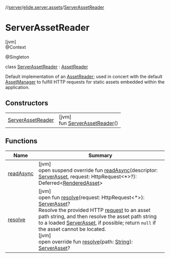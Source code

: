 //[server](../../../index.md)/[elide.server.assets](../index.md)/[ServerAssetReader](index.md)

# ServerAssetReader

[jvm]\
@Context

@Singleton

class [ServerAssetReader](index.md) : [AssetReader](../-asset-reader/index.md)

Default implementation of an [AssetReader](../-asset-reader/index.md); used in concert with the default [AssetManager](../-asset-manager/index.md) to fulfill HTTP requests for static assets embedded within the application.

## Constructors

| | |
|---|---|
| [ServerAssetReader](-server-asset-reader.md) | [jvm]<br>fun [ServerAssetReader](-server-asset-reader.md)() |

## Functions

| Name | Summary |
|---|---|
| [readAsync](read-async.md) | [jvm]<br>open suspend override fun [readAsync](read-async.md)(descriptor: [ServerAsset](../-server-asset/index.md), request: HttpRequest&lt;*&gt;?): Deferred&lt;[RenderedAsset](../-rendered-asset/index.md)&gt; |
| [resolve](../-asset-resolver/resolve.md) | [jvm]<br>open fun [resolve](../-asset-resolver/resolve.md)(request: HttpRequest&lt;*&gt;): [ServerAsset](../-server-asset/index.md)?<br>Resolve the provided HTTP [request](../-asset-resolver/resolve.md) to an asset path string, and then resolve the asset path string to a loaded [ServerAsset](../-server-asset/index.md), if possible; return `null` if the asset cannot be located.<br>[jvm]<br>open override fun [resolve](resolve.md)(path: [String](https://kotlinlang.org/api/latest/jvm/stdlib/kotlin/-string/index.html)): [ServerAsset](../-server-asset/index.md)? |
